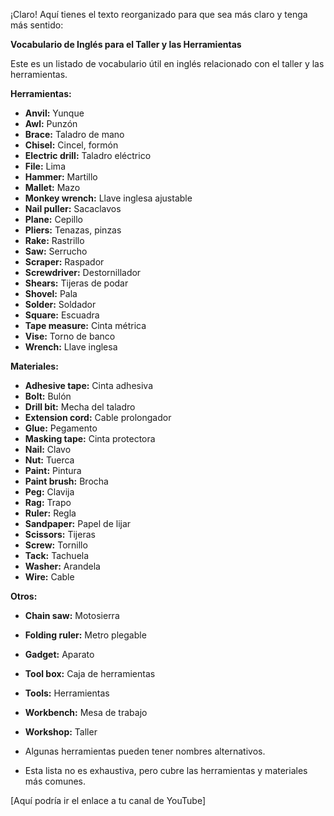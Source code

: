 ¡Claro! Aquí tienes el texto reorganizado para que sea más claro y tenga más sentido:

**Vocabulario de Inglés para el Taller y las Herramientas**

Este es un listado de vocabulario útil en inglés relacionado con el taller y las herramientas.

**Herramientas:**

*   **Anvil:** Yunque
*   **Awl:** Punzón
*   **Brace:** Taladro de mano
*   **Chisel:** Cincel, formón
*   **Electric drill:** Taladro eléctrico
*   **File:** Lima
*   **Hammer:** Martillo
*   **Mallet:** Mazo
*   **Monkey wrench:** Llave inglesa ajustable
*   **Nail puller:** Sacaclavos
*   **Plane:** Cepillo
*   **Pliers:** Tenazas, pinzas
*   **Rake:** Rastrillo
*   **Saw:** Serrucho
*   **Scraper:** Raspador
*   **Screwdriver:** Destornillador
*   **Shears:** Tijeras de podar
*   **Shovel:** Pala
*   **Solder:** Soldador
*   **Square:** Escuadra
*   **Tape measure:** Cinta métrica
*   **Vise:** Torno de banco
*   **Wrench:** Llave inglesa

**Materiales:**

*   **Adhesive tape:** Cinta adhesiva
*   **Bolt:** Bulón
*   **Drill bit:** Mecha del taladro
*   **Extension cord:** Cable prolongador
*   **Glue:** Pegamento
*   **Masking tape:** Cinta protectora
*   **Nail:** Clavo
*   **Nut:** Tuerca
*   **Paint:** Pintura
*   **Paint brush:** Brocha
*   **Peg:** Clavija
*   **Rag:** Trapo
*   **Ruler:** Regla
*   **Sandpaper:** Papel de lijar
*   **Scissors:** Tijeras
*   **Screw:** Tornillo
*   **Tack:** Tachuela
*   **Washer:** Arandela
*   **Wire:** Cable

**Otros:**

*   **Chain saw:** Motosierra
*   **Folding ruler:** Metro plegable
*   **Gadget:** Aparato
*   **Tool box:** Caja de herramientas
*   **Tools:** Herramientas
*   **Workbench:** Mesa de trabajo
*   **Workshop:** Taller



*   Algunas herramientas pueden tener nombres alternativos.
*   Esta lista no es exhaustiva, pero cubre las herramientas y materiales más comunes.

[Aquí podría ir el enlace a tu canal de YouTube]

